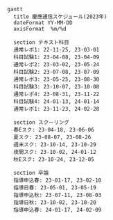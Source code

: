 ﻿```mermaid
gantt
  title 慶應通信スケジュール(2023年)
  dateFormat YY-MM-DD
  axisFormat  %m/%d

  section テキスト科目
  通常レポ1: 22-11-25, 23-03-01
  科目試験1: 23-04-08, 23-04-09
  通常レポ2: 23-03-02, 23-05-24
  科目試験2: 23-07-08, 23-07-09
  通常レポ3: 23-05-25, 23-08-30
  科目試験3: 23-10-07, 23-10-08
  通常レポ4: 23-08-31, 23-11-22
  科目試験4: 24-01-13, 24-01-14
  通常レポ1: 23-11-23, 24-02-28

  section スクーリング
  春Eスク: 23-04-18, 23-06-06
  夏スク: 23-08-07, 23-08-26
  週末スク: 23-10-14, 23-10-29
  夜間スク: 23-10-02, 24-01-12
  秋Eスク: 23-10-24, 23-12-05

  section 卒論
  指導申込春: 23-01-17, 23-02-10
  指導日春: 23-05-01, 23-05-19
  指導申込秋: 23-07-11, 23-08-03
  指導日秋: 23-10-02, 23-10-20
  指導申込春: 24-01-17, 24-02-09
```
